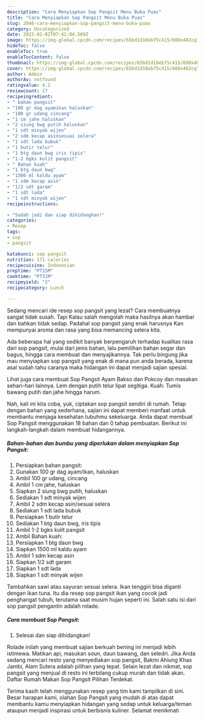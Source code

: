 ```yaml
---
description: "Cara Menyiapkan Sop Pangsit Menu Buka Puas"
title: "Cara Menyiapkan Sop Pangsit Menu Buka Puas"
slug: 2846-cara-menyiapkan-sop-pangsit-menu-buka-puas
category: Uncategorized
date: 2023-02-02T07:42:04.589Z
image: https://img-global.cpcdn.com/recipes/65bd1d18eb75c415/680x482cq70/sop-pangsit-foto-resep-utama.jpg
hideToc: false
enableToc: true
enableTocContent: false
thumbnail: https://img-global.cpcdn.com/recipes/65bd1d18eb75c415/680x482cq70/sop-pangsit-foto-resep-utama.jpg
cover: https://img-global.cpcdn.com/recipes/65bd1d18eb75c415/680x482cq70/sop-pangsit-foto-resep-utama.jpg
author: Admin
authorAv: notfound
ratingvalue: 4.2
reviewcount: 17
recipeingredient:
- " bahan pangsit"
- "100 gr dag ayamikan haluskan"
- "100 gr udang cincang"
- "1 cm jahe haluskan"
- "2 siung bwg putih haluskan"
- "1 sdt minyak wijen"
- "2 sdm kecap asinsesuai selera"
- "1 sdt lada bubuk"
- "1 butir telur"
- "1 btg daun bwg iris tipis"
- "1-2 bgks kulit pangsit"
- " Bahan kuah"
- "1 btg daun bwg"
- "1500 ml kaldu ayam"
- "1 sdm kecap asin"
- "1/2 sdt garam"
- "1 sdt lada"
- "1 sdt minyak wijen"
recipeinstructions:

- "Sudah jadi dan siap dihidangkan!"
categories:
- Resep
tags:
- sop
- pangsit

katakunci: sop pangsit 
nutrition: 171 calories
recipecuisine: Indonesian
preptime: "PT15M"
cooktime: "PT31M"
recipeyield: "2"
recipecategory: Lunch

---
```



Sedang mencari ide resep sop pangsit yang lezat? Cara membuatnya sangat tidak susah. Tapi Kalau salah mengolah maka hasilnya akan hambar dan bahkan tidak sedap. Padahal sop pangsit yang enak harusnya Kan mempunyai aroma dan rasa yang bisa memancing selera kita.


Ada beberapa hal yang sedikit banyak berpengaruh terhadap kualitas rasa dari sop pangsit, mulai dari jenis bahan, lalu pemilihan bahan segar dan bagus, hingga cara membuat dan menyajikannya. Tak perlu bingung jika mau menyiapkan sop pangsit yang enak di mana pun anda berada, karena asal sudah tahu caranya maka hidangan ini dapat menjadi sajian spesial.

Lihat juga cara membuat Sop Pangsit Ayam Bakso dan Pokcoy dan masakan sehari-hari lainnya. Lem dengan putih telur lipat segitiga. Kuah: Tumis bawang putih dan jahe hingga harum.


Nah, kali ini kita coba, yuk, ciptakan sop pangsit sendiri di rumah. Tetap dengan bahan yang sederhana, sajian ini dapat memberi manfaat untuk membantu menjaga kesehatan tubuhmu sekeluarga. Anda dapat membuat Sop Pangsit menggunakan 18 bahan dan 0 tahap pembuatan. Berikut ini langkah-langkah dalam membuat hidangannya.

<!--inarticleads1-->

##### Bahan-bahan dan bumbu yang diperlukan dalam menyiapkan Sop Pangsit:

1. Persiapkan  bahan pangsit:
1. Gunakan 100 gr dag ayam/ikan, haluskan
1. Ambil 100 gr udang, cincang
1. Ambil 1 cm jahe, haluskan
1. Siapkan 2 siung bwg putih, haluskan
1. Sediakan 1 sdt minyak wijen
1. Ambil 2 sdm kecap asin/sesuai selera
1. Sediakan 1 sdt lada bubuk
1. Persiapkan 1 butir telur
1. Sediakan 1 btg daun bwg, iris tipis
1. Ambil 1-2 bgks kulit pangsit
1. Ambil  Bahan kuah:
1. Persiapkan 1 btg daun bwg
1. Siapkan 1500 ml kaldu ayam
1. Ambil 1 sdm kecap asin
1. Siapkan 1/2 sdt garam
1. Siapkan 1 sdt lada
1. Siapkan 1 sdt minyak wijen


Tambahkan sawi atau sayuran sesuai selera. Ikan tenggiri bisa diganti dengan ikan tuna. Itu dia resep sop pangsit ikan yang cocok jadi penghangat tubuh, terutama saat musim hujan seperti ini. Salah satu isi dari sop pangsit pengantin adalah rolade. 

<!--inarticleads2-->

##### Cara membuat Sop Pangsit:


1. Selesai dan siap dihidangkan!

Rolade inilah yang membuat sajian berkuah bening ini menjadi lebih istimewa. Matikan api, masukan soun, daun bawang, dan seledri. Jika Anda sedang mencari resto yang menyediakan sop pangsit, Bakmi Ahiung Khas Jambi, Alam Sutera adalah pilihan yang tepat. Selain lezat dan nikmat, sop pangsit yang menjual di resto ini terbilang cukup murah dan tidak akan. Daftar Rumah Makan Sop Pangsit Pilihan Terdekat. 

Terima kasih telah menggunakan resep yang tim kami tampilkan di sini. Besar harapan kami, olahan Sop Pangsit yang mudah di atas dapat membantu kamu menyiapkan hidangan yang sedap untuk keluarga/teman ataupun menjadi inspirasi untuk berbisnis kuliner. Selamat menikmati
